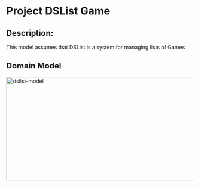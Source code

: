<h1>Project DSList Game</h1>
<h2>Description: </h2>
<p>This model assumes that DSList is a system for managing lists of Games</p>
<h2>Domain Model</h2>
<img src="https://i.ibb.co/GHYSD6G/dslist-model.png" alt="dslist-model" width="824" height="290" data-is360="0" data-load="full" class="" style="width: 791px; height: 278.386px; display: block;">
